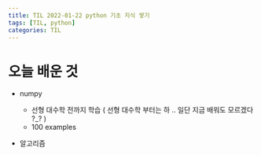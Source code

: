 ```yaml
---
title: TIL 2022-01-22 python 기초 지식 쌓기
tags: [TIL, python]
categories: TIL
---
```

# 오늘 배운 것 
- numpy 
  - 선형 대수학 전까지 학습 ( 선형 대수학 부터는 하 .. 일단 지금 배워도 모르겠다 ?_? )
  - 100 examples 

- 알고리즘 
